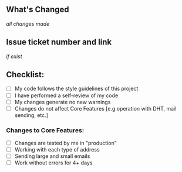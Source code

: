 ## What's Changed

_all changes made_

<!-- You can erase any follow  parts of this template not applicable to your Pull Request. -->

## Issue ticket number and link

_if exist_

## Checklist:

- [ ] My code follows the style guidelines of this project
- [ ] I have performed a self-review of my code
- [ ] My changes generate no new warnings
- [ ] Changes do not affect Core Features [e.g operation with DHT, mail sending, etc.]

### Changes to Core Features:

- [ ] Changes are tested by me in "production"
- [ ] Working with each type of address
- [ ] Sending large and small emails
- [ ] Work without errors for 4+ days

